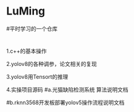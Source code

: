 # LuMing
#平时学习的一个仓库
#

1.c++的基本操作

2.yolov8的各种调参，论文相关的复现

3.yolov8用Tensort的推理

4.实操项目源码
#a.光猫缺陷检测系统 算法说明文档

#b.rknn3568开发板部署yolov5操作流程说明文档

